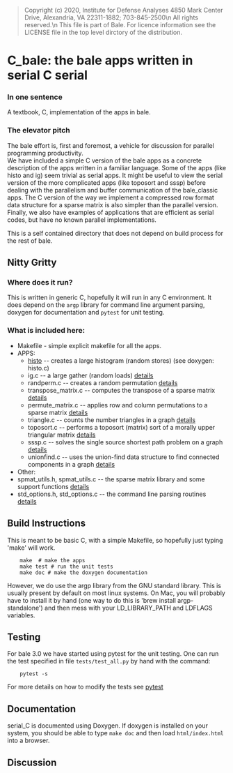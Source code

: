 > Copyright (c) 2020, Institute for Defense Analyses
> 4850 Mark Center Drive, Alexandria, VA 22311-1882; 703-845-2500\n
> All rights reserved.\n
> This file is part of Bale.   For licence information see the
> LICENSE file in the top level dirctory of the distribution.

# C_bale: the bale apps written in serial C serial
### In one sentence
A textbook, C, implementation of the apps in bale.

### The elevator pitch

The bale effort is, first and foremost, 
a vehicle for discussion for parallel programming productivity.  
We have included a simple C version of the bale apps 
as a concrete description of the apps written in a familiar language.
Some of the apps (like histo and ig) seem trivial as serial apps.
It might be useful to view the serial version of the more complicated apps
(like toposort and sssp) before dealing with the parallelism and buffer communication 
of the bale_classic apps.  The C version of the way we implement a 
compressed row format data structure for a sparse matrix is also simpler than
the parallel version.  Finally, we also have examples of applications that
are efficient as serial codes, but have no known parallel implementations.

This is a self contained directory that does not depend 
on build process for the rest of bale.

## Nitty Gritty

### Where does it run?
This is written in generic C, hopefully it will run in any C environment.
It does depend on the ``argp`` library for command line argument parsing,
doxygen for documentation and ``pytest`` for unit testing.

### What is included here:

- Makefile - simple explicit makefile for all the apps.
- APPS:
  - [histo](histo.md) -- creates a large histogram (random stores) (see doxygen: histo.c)
  - ig.c -- a large gather (random loads) [details](ig.md)
  - randperm.c -- creates a random permutation [details](randperm.md)
  - transpose_matrix.c -- computes the transpose of a sparse matrix [details](transpose_matrix.md)
  - permute_matrix.c -- applies row and column permutations to a sparse matrix [details](permute_matrix.md)
  - triangle.c -- counts the number triangles in a graph [details](triangle.md)
  - toposort.c -- performs a toposort (matrix) sort of a morally upper triangular matrix [details](toposort.md)
  - sssp.c -- solves the single source shortest path problem on a graph [details](sssp.md)
  - unionfind.c -- uses the union-find data structure to find connected components in a graph [details](unionfind.md)
- Other:
- spmat_utils.h, spmat_utils.c -- the sparse matrix library and some support functions [details](spmat_utils.md)
- std_options.h, std_options.c -- the command line parsing routines [details](std_options.md)

## Build Instructions
This is meant to be basic C, with a simple Makefile, so hopefully just typing 'make' will work.
```
    make  # make the apps
    make test # run the unit tests
    make doc # make the doxygen documentation
```
However, we do use the argp library from the GNU standard library. 
This is usually present by default on most linux systems. 
On Mac, you will probably have to install it by hand 
(one way to do this is 'brew install argp-standalone') and then mess with your
LD_LIBRARY_PATH and LDFLAGS variables.

## Testing
For bale 3.0 we have started using pytest for the unit testing.
One can run the test specified in file ``tests/test_all.py`` by hand with the command:

```
    pytest -s
```
For more details on how to modify the tests see [pytest](pytest.md)

## Documentation
serial_C is documented using Doxygen. 
If doxygen is installed on your system, you should be able to type ``make doc``
and then load ``html/index.html`` into a browser.

## Discussion




